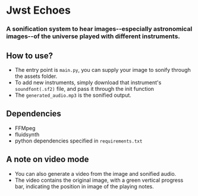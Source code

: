 # Jwst Echoes


### A sonification system to hear images--especially astronomical images--of the universe played with different instruments.

## How to use?

- The entry point is `main.py`, you can supply your image to sonify through the assets folder.
- To add new instruments, simply download that instrument's `soundfont(.sf2)` file, and pass it through the init function
- The `generated_audio.mp3` is the sonified output.

## Dependencies

- FFMpeg
- fluidsynth
- python dependencies specified in `requirements.txt`

## A note on video mode

- You can also generate a video from the image and sonified audio.
- The video contains the original image, with a green vertical progress bar, indicating the position in image of the playing notes.
